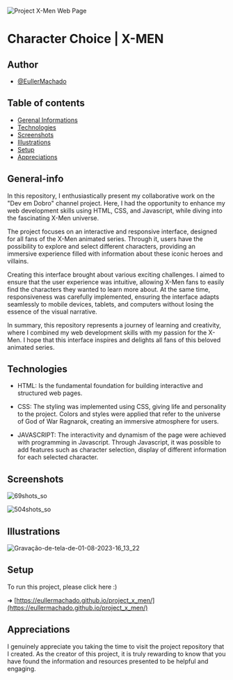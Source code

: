 
![Project X-Men Web Page](https://github.com/EullerMachado/project_x_men/assets/89101637/e5b51fca-3660-49c4-a7ce-08dadb11f22b)
# Character Choice | X-MEN


## Author

- [@EullerMachado](https://www.github.com/EullerMachado)

## Table of contents

- [Gerenal Informations](#general-info)
- [Technologies](#technologies)
- [Screenshots](#Screenshots)
- [Illustrations](#illustrations)
- [Setup](#setup)
- [Appreciations](#appreciations)

## General-info

In this repository, I enthusiastically present my collaborative work on the "Dev em Dobro" channel project. Here, I had the opportunity to enhance my web development skills using HTML, CSS, and Javascript, while diving into the fascinating X-Men universe.

The project focuses on an interactive and responsive interface, designed for all fans of the X-Men animated series. Through it, users have the possibility to explore and select different characters, providing an immersive experience filled with information about these iconic heroes and villains.

Creating this interface brought about various exciting challenges. I aimed to ensure that the user experience was intuitive, allowing X-Men fans to easily find the characters they wanted to learn more about. At the same time, responsiveness was carefully implemented, ensuring the interface adapts seamlessly to mobile devices, tablets, and computers without losing the essence of the visual narrative.

In summary, this repository represents a journey of learning and creativity, where I combined my web development skills with my passion for the X-Men. I hope that this interface inspires and delights all fans of this beloved animated series.
## Technologies

- HTML: Is the fundamental foundation for building interactive and structured web pages.

- CSS: The styling was implemented using CSS, giving life and personality to the project. Colors and styles were applied that refer to the universe of God of War Ragnarok, creating an immersive atmosphere for users.

- JAVASCRIPT: The interactivity and dynamism of the page were achieved with programming in Javascript. Through Javascript, it was possible to add features such as character selection, display of different information for each selected character.
## Screenshots

![69shots_so](https://github.com/EullerMachado/project_x_men/assets/89101637/7113c85f-d345-482e-a145-4025ba536b59)

![504shots_so](https://github.com/EullerMachado/project_x_men/assets/89101637/ddef6cd0-8b42-4aae-99ef-e436d623395e)

## Illustrations 

![Gravação-de-tela-de-01-08-2023-16_13_22](https://github.com/EullerMachado/project_x_men/assets/89101637/1116eb4c-540d-4b2f-80ef-57d1d4e1992f)
## Setup

To run this project, please click here :)

➜ [https://eullermachado.github.io/project_x_men/](https://eullermachado.github.io/project_x_men/)
## Appreciations

I genuinely appreciate you taking the time to visit the project repository that I created. As the creator of this project, it is truly rewarding to know that you have found the information and resources presented to be helpful and engaging.

